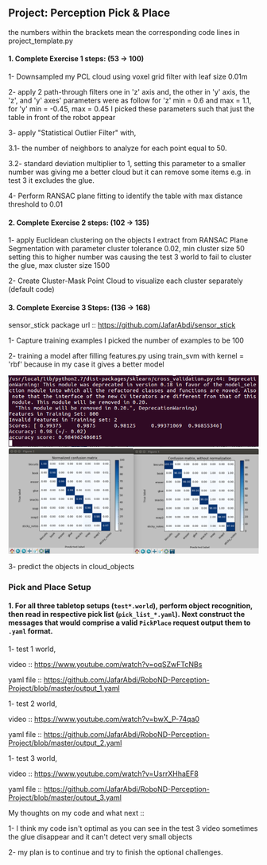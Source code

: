 ## Project: Perception Pick & Place

the numbers within the brackets mean the corresponding code lines in project_template.py

#### 1. Complete Exercise 1 steps: (53 -> 100) 

1- Downsampled my PCL cloud using voxel grid filter with leaf size 0.01m

2- apply 2 path-through filters one in 'z' axis and, the other in 'y' axis, the 'z', and 'y' axes' parameters were as follow for 'z' min = 0.6 and max = 1.1, for 'y' min = -0.45, max = 0.45 I picked these parameters such that just the table in front of the robot appear

3- apply "Statistical Outlier Filter" with, 

3.1- the number of neighbors to analyze for each point equal to 50. 

3.2- standard deviation multiplier to 1, setting this parameter to a smaller number was giving me a better cloud but it can remove some items e.g. in test 3 it excludes the glue.

4- Perform RANSAC plane fitting to identify the table with max distance threshold to 0.01


#### 2. Complete Exercise 2 steps: (102 -> 135) 

1- apply Euclidean clustering on the objects I extract from RANSAC Plane Segmentation with parameter cluster tolerance 0.02, min cluster size 50 setting this to higher number was causing the test 3 world to fail to cluster the glue, max cluster size 1500 

2- Create Cluster-Mask Point Cloud to visualize each cluster separately (default code)

#### 3. Complete Exercise 3 Steps: (136 -> 168)

sensor_stick package url :: https://github.com/JafarAbdi/sensor_stick

1- Capture training examples I picked the number of examples to be 100

2- training a model after filling features.py using train_svm with kernel = 'rbf' because in my case it gives a better model

![](https://github.com/JafarAbdi/RoboND-Perception-Project/blob/master/misc_img/accuracy-1.png)
![](https://github.com/JafarAbdi/RoboND-Perception-Project/blob/master/misc_img/accuracy-2.png)

3- predict the objects in cloud_objects 

### Pick and Place Setup

#### 1. For all three tabletop setups (`test*.world`), perform object recognition, then read in respective pick list (`pick_list_*.yaml`). Next construct the messages that would comprise a valid `PickPlace` request output them to `.yaml` format.

1- test 1 world,

video :: https://www.youtube.com/watch?v=oqSZwFTcNBs

yaml file :: https://github.com/JafarAbdi/RoboND-Perception-Project/blob/master/output_1.yaml

1- test 2 world, 

video :: https://www.youtube.com/watch?v=bwX_P-74qa0

yaml file :: https://github.com/JafarAbdi/RoboND-Perception-Project/blob/master/output_2.yaml

1- test 3 world,

video :: https://www.youtube.com/watch?v=UsrrXHhaEF8

yaml file :: https://github.com/JafarAbdi/RoboND-Perception-Project/blob/master/output_3.yaml

My thoughts on my code and what next ::

1- I think my code isn't optimal as you can see in the test 3 video sometimes the glue disappear and it can't detect very small objects

2- my plan is to continue and try to finish the optional challenges.


